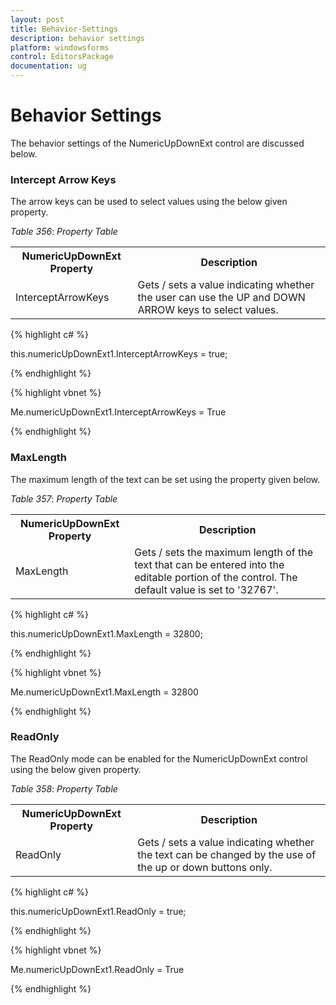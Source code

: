 ```yaml
---
layout: post
title: Behavior-Settings
description: behavior settings
platform: windowsforms
control: EditorsPackage
documentation: ug
---
```


# Behavior Settings

The behavior settings of the NumericUpDownExt control are discussed below.

### Intercept Arrow Keys

The arrow keys can be used to select values using the below given property.

_Table_ _356_: _Property Table_

<table>
<tr>
<th>
NumericUpDownExt Property</th><th>
Description</th></tr>
<tr>
<td>
InterceptArrowKeys</td><td>
Gets / sets a value indicating whether the user can use the UP and DOWN ARROW keys to select values.</td></tr>
</table>


{% highlight c# %}



this.numericUpDownExt1.InterceptArrowKeys = true;                     

{% endhighlight %}

{% highlight vbnet %}



Me.numericUpDownExt1.InterceptArrowKeys = True

{% endhighlight %}

### MaxLength

The maximum length of the text can be set using the property given below.

_Table_ _357_: _Property Table_

<table>
<tr>
<th>
NumericUpDownExt Property</th><th>
Description</th></tr>
<tr>
<td>
MaxLength</td><td>
Gets / sets the maximum length of the text that can be entered into the editable portion of the control. The default value is set to '32767'.</td></tr>
</table>


{% highlight c# %}



this.numericUpDownExt1.MaxLength = 32800;               

{% endhighlight %}

{% highlight vbnet %}

Me.numericUpDownExt1.MaxLength = 32800

{% endhighlight %}

### ReadOnly

The ReadOnly mode can be enabled for the NumericUpDownExt control using the below given property.

_Table_ _358_: _Property Table_

<table>
<tr>
<th>
NumericUpDownExt Property</th><th>
Description</th></tr>
<tr>
<td>
ReadOnly</td><td>
Gets / sets a value indicating whether the text can be changed by the use of the up or down buttons only.</td></tr>
</table>


{% highlight c# %}

this.numericUpDownExt1.ReadOnly = true;

{% endhighlight %}

{% highlight vbnet %}

Me.numericUpDownExt1.ReadOnly = True

{% endhighlight %}

